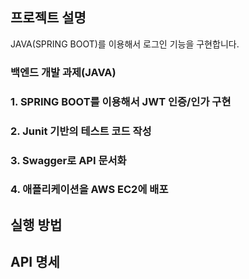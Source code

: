 ## 프로젝트 설명
JAVA(SPRING BOOT)를 이용해서 로그인 기능을 구현합니다.
### 백엔드 개발 과제(JAVA) 
### 1. SPRING BOOT를 이용해서 JWT 인증/인가 구현
### 2. Junit 기반의 테스트 코드 작성
### 3. Swagger로 API 문서화
### 4. 애플리케이션을 AWS EC2에 배포

## 실행 방법

## API 명세
